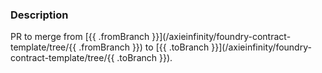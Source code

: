 ### Description
PR to merge from [{{ .fromBranch }}](/axieinfinity/foundry-contract-template/tree/{{ .fromBranch }}) to [{{ .toBranch }}](/axieinfinity/foundry-contract-template/tree/{{ .toBranch }}).
